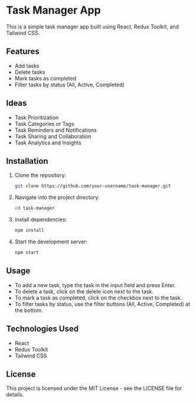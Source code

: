 # Task Manager App

This is a simple task manager app built using React, Redux Toolkit, and Tailwind CSS.

## Features
- Add tasks
- Delete tasks
- Mark tasks as completed
- Filter tasks by status (All, Active, Completed)

## Ideas
- Task Prioritization
- Task Categories or Tags
- Task Reminders and Notifications
- Task Sharing and Collaboration
- Task Analytics and Insights

## Installation
1. Clone the repository:
    ```bash
    git clone https://github.com/your-username/task-manager.git
    ```
2. Navigate into the project directory:
    ```bash
    cd task-manager
    ```
3. Install dependencies:
    ```bash
    npm install
    ```
4. Start the development server:
    ```bash
    npm start
    ```

## Usage
- To add a new task, type the task in the input field and press Enter.
- To delete a task, click on the delete icon next to the task.
- To mark a task as completed, click on the checkbox next to the task.
- To filter tasks by status, use the filter buttons (All, Active, Completed) at the bottom.

## Technologies Used
- React
- Redux Toolkit
- Tailwind CSS

## License
This project is licensed under the MIT License - see the LICENSE file for details.
